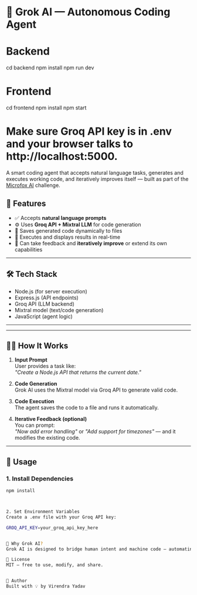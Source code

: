 # 🧠 Grok AI — Autonomous Coding Agent

# Backend
cd backend
npm install
npm run dev

# Frontend
cd frontend
npm install
npm start

# Make sure Groq API key is in .env and your browser talks to http://localhost:5000.




A smart coding agent that accepts natural language tasks, generates and executes working code, and iteratively improves itself — built as part of the [Microfox AI](https://github.com/microfox-ai/microfox) challenge.

## 🚀 Features

- ✅ Accepts **natural language prompts**
- ⚙️ Uses **Groq API + Mixtral LLM** for code generation
- 💾 Saves generated code dynamically to files
- 🧪 Executes and displays results in real-time
- 🔁 Can take feedback and **iteratively improve** or extend its own capabilities

---

## 🛠️ Tech Stack

- Node.js (for server execution)
- Express.js (API endpoints)
- Groq API (LLM backend)
- Mixtral model (text/code generation)
- JavaScript (agent logic)

---


---

## 🧑‍💻 How It Works

1. **Input Prompt**  
   User provides a task like:  
   _"Create a Node.js API that returns the current date."_

2. **Code Generation**  
   Grok AI uses the Mixtral model via Groq API to generate valid code.

3. **Code Execution**  
   The agent saves the code to a file and runs it automatically.

4. **Iterative Feedback (optional)**  
   You can prompt:  
   _"Now add error handling"_ or _"Add support for timezones"_ — and it modifies the existing code.

---

## 🧪 Usage

### 1. Install Dependencies

```bash
npm install



2. Set Environment Variables
Create a .env file with your Groq API key:

GROQ_API_KEY=your_groq_api_key_here


🧠 Why Grok AI?
Grok AI is designed to bridge human intent and machine code — automating tedious development tasks and accelerating rapid prototyping.

📄 License
MIT — free to use, modify, and share.


🙌 Author
Built with 💡 by Virendra Yadav